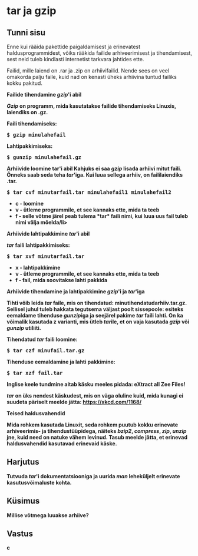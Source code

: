 # tar ja gzip

## Tunni sisu

Enne kui rääida pakettide paigaldamisest ja erinevatest haldusprogrammidest, võiks rääkida failide arhiveerimisest ja tihendamisest, sest neid tuleb kindlasti internetist tarkvara jahtides ette.

Failid, mille laiend on .rar ja .zip on arhiivifailid. Nende sees on veel omakorda palju faile, kuid nad on kenasti üheks arhiivina tuntud failiks kokku pakitud.

<b>Failide tihendamine *gzip*'i abil<b/>

*Gzip* on programm, mida kasutatakse failide tihendamiseks Linuxis, laiendiks on .gz.

Faili tihendamiseks:
<pre>$ gzip minulahefail</pre>

Lahtipakkimiseks:
<pre>$ gunzip minulahefail.gz</pre>

<b>Arhiivide loomine tar'i abil</b>
Kahjuks ei saa *gzip* lisada arhiivi mitut faili. Õnneks saab seda teha *tar*'iga. Kui luua sellega arhiiv, on faililaiendiks .tar.

<pre>$ tar cvf minutarfail.tar minulahefail1 minulahefail2</pre>


<ul>
<li>c - loomine</li>
<li>v - ütleme programmile, et see kannaks ette, mida ta teeb</li>
<li>f - selle võtme järel peab tulema *tar* faili nimi, kui luua uus fail tuleb nimi välja mõelda/li>
</ul>

<b>Arhiivide lahtipakkimine *tar*'i abil</b>

*tar* faili lahtipakkimiseks:

<pre>$ tar xvf minutarfail.tar</pre>

<ul>
<li>x - lahtipakkimine</li>
<li>v - ütleme programmile, et see kannaks ette, mida ta teeb</li>
<li>f - fail, mida soovitakse lahti pakkida</li>
</ul>

<b>Arhiivide tihendamine ja lahtipakkimine *gzip*'i ja *tar*'iga</b>

Tihti võib leida *tar* faile, mis on tihendatud: minutihendatudarhiiv.tar.gz. Sellisel juhul tuleb hakkata tegutsema väljast poolt sissepoole: esiteks eemaldame tihenduse *gunzip*iga ja seejärel pakime *tar* faili lahti. On ka võimalik kasutada <b>z</b> varianti, mis ütleb *tar*ile, et on vaja kasutada *gzip* või *gunzip* utiliiti.

Tihendatud *tar* faili loomine:
<pre>$ tar czf minufail.tar.gz</pre>

Tihenduse eemaldamine ja lahti pakkimine:
<pre>$ tar xzf fail.tar</pre>

Inglise keele tundmine aitab käsku meeles pidada: e<b>X</b>tract all <b>Z</b>ee <b>F</b>iles!

*tar* on üks nendest käskudest, mis on väga oluline kuid, mida kunagi ei suudeta päriselt meelde jätta: <a href="https://xkcd.com/1168/">https://xkcd.com/1168/</a>

<b>Teised haldusvahendid</b>

Mida rohkem kasutada Linuxit, seda rohkem puutub kokku erinevate arhiveerimis- ja tihendustüüpidega, näiteks *bzip2*, *compress*, *zip*, *unzip* jne, kuid need on natuke vähem levinud. Tasub meelde jätta, et erinevad haldusvahendid kasutavad erinevaid käske.

## Harjutus

Tutvuda *tar*'i dokumentatsiooniga ja uurida *man* leheküljelt erinevate kasutusvõimaluste kohta.

## Küsimus

Millise võtmega luuakse arhiive?

## Vastus

c
